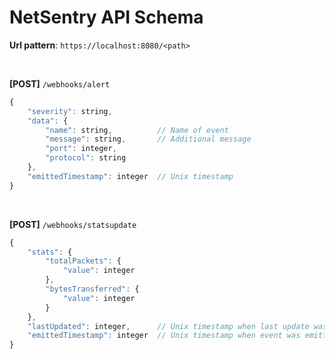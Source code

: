 # NetSentry API Schema
**Url pattern**: `https://localhost:8080/<path>`

<br/>

**[POST]** `/webhooks/alert`
```js
{
    "severity": string,
    "data": {
        "name": string,          // Name of event
        "message": string,       // Additional message
        "port": integer,
        "protocol": string
    },
    "emittedTimestamp": integer  // Unix timestamp 
}
```
<br/>

**[POST]** `/webhooks/statsupdate`
```js
{
    "stats": {
        "totalPackets": {
            "value": integer
        },
        "bytesTransferred": {
            "value": integer
        }
    },
    "lastUpdated": integer,      // Unix timestamp when last update was sent
    "emittedTimestamp": integer  // Unix timestamp when event was emitted
}
```

